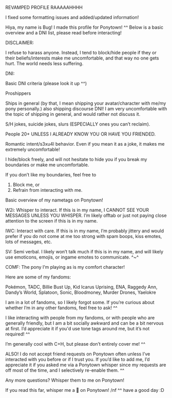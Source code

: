 REVAMPED PROFILE RAAAAAHHHH

I fixed some formatting issues and added/updated information! 

Hiya, my name is Bug! I made this profile for Ponytown! ^^ Below is a basic overview and a DNI list, please read before interacting!

DISCLAIMER:

I refuse to harass anyone. Instead, I tend to block/hide people if they or their beliefs/interests make me uncomfortable, and that way no one gets hurt. The world needs less suffering.

DNI:

Basic DNI criteria (please look it up ^^)

Proshippers

Ships in general (by that, I mean shipping your avatar/character with me/my pony personally.) also shipping discourse DNI! I am very uncomfortable with the topic of shipping in general, and would rather not discuss it. 

S/H jokes, suicide jokes, slurs (ESPECIALLY ones you can’t reclaim).

People 20+ UNLESS I ALREADY KNOW YOU OR HAVE YOU FRIENDED. 

Romantic intent/s3xu4l behavior. Even if you mean it as a joke, it makes me extremely uncomfortable!

I hide/block freely, and will not hesitate to hide you if you break my boundaries or make me uncomfortable. 

If you don’t like my boundaries, feel free to 

1. Block me, or
2. Refrain from interacting with me.

Basic overview of my nametags on Ponytown!

W2i: Whisper to interact. If this is in my name, I CANNOT SEE YOUR MESSAGES UNLESS YOU WHISPER. I’m likely offtab or just not paying close attention to the screen if this is in my name.

IWC: Interact with care. If this is in my name, I’m probably jittery and would prefer if you do not come at me too strong with spam boops, kiss emotes, lots of messages, etc. 

SV: Semi verbal. I likely won’t talk much if this is in my name, and will likely use emoticons, emojis, or ingame emotes to communicate. ^~^

COMF: The pony I’m playing as is my comfort character!

Here are some of my fandoms:

Pokémon, TADC, Billie Bust Up, Kid Icarus Uprising, ENA, Raggedy Ann, Dandy’s World, Splatoon, Sonic, Bloodmoney, Murder Drones, Yaelokre

I am in a lot of fandoms, so I likely forgot some. If you’re curious about whether I’m in any other fandoms, feel free to ask! ^^

I like interacting with people from my fandoms, or with people who are generally friendly, but I am a bit socially awkward and can be a bit nervous at first. I’d appreciate it if you'd use tone tags around me, but it’s not required! ^^
 
I’m generally cool with C+H, but please don’t entirely cover me! ^^

ALSO! I do not accept friend requests on Ponytown often unless I’ve interacted with you before or if I trust you. If you’d like to add me, I’d appreciate it if you asked me via a Ponytown whisper since my requests are off most of the time, and I selectively re-enable them. ^^

Any more questions? Whisper them to me on Ponytown!

If you read this far, whisper me a 🐛 on Ponytown! /nf ^^ have a good day :D


